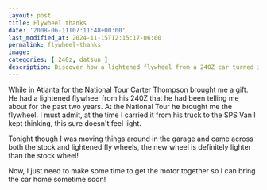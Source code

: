 ```yaml
---
layout: post
title: Flywheel thanks
date: '2008-06-11T07:11:48+00:00'
last_modified_at: 2024-11-15T12:15:17-06:00
permalink: flywheel-thanks
image: 
categories: [ 240z, datsun ]
description: Discover how a lightened flywheel from a 240Z car turned into a surprise gift during the National Tour in Atlanta.
---
```


While in Atlanta for the National Tour Carter Thompson brought me a gift. He had a lightened flywheel from his 240Z that he had been telling me about for the past two years. At the National Tour he brought me the flywheel. I must admit, at the time I carried it from his truck to the SPS Van I kept thinking, this sure doesn't feel light.

Tonight though I was moving things around in the garage and came across both the stock and lightened fly wheels, the new wheel is definitely lighter than the stock wheel!

Now, I just need to make some time to get the motor together so I can bring the car home sometime soon!




